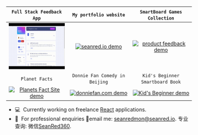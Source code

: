 | `Full Stack Feedback App` | `My portfolio website` | `SmartBoard Games Collection` | 
|:-:|:-:|:-:|
| <div><a href="https://seanredfeedback.netlify.app/"><img height="125" alt="product feedback demo" src="https://github.com/seanred360/product-feedback-app/blob/main/screenshots/preview-feedback-app.gif"/></a></div> | <div><a href="https://seanred.io"><img height="125" alt="seanred.io demo" src="https://github.com/seanred360/sean-red-portfolio/blob/main/screenshots/preview-desktop.gif?raw=true"/></a></div> | <div><a href="https://seanred.itch.io/esl-games-collection"><img height="125" alt="product feedback demo" src="https://github.com/seanred360/sean-red-portfolio/blob/main/public/images/portfolio/esl-games-collection/preview-mario-box-roulette2.png?raw=true"/></a></div> |  
|`Planet Facts` | `Donnie Fan Comedy in Beijing` | `Kid's Beginner Smartboard Book` |
|<div><a href="https://planets-fact-site-mu.vercel.app/"><img height="125" alt="Planets Fact Site demo" src="https://seanred.io/images/portfolio/planets-fact-site/planets-fact-site-preview.gif"/></a></div> | <div><a href="https://donniefan.com"><img height="125" alt="donniefan.com demo" src="https://github.com/seanred360/donnie-fan-website/raw/master/public/images/screenshots/homepage-preview-desktop.gif"/></a></div> | <div><a href="https://seanred.itch.io/kba"><img height="125" alt="Kid's Beginner demo" src="https://github.com/seanred360/sean-red-portfolio/blob/main/public/images/portfolio/kids-beginner-book/preview-kba-page-turn.png?raw=true"/></a></div> |

- 💻&nbsp; Currently working on freelance [React](https://linkedin.com/in/rcaferati) applications.
- 💬&nbsp; For professional enquiries  📧email me: seanredmon@seanred.io. 专业查询: 微信<a href="weixin://dl/chat?SeanRed360">SeanRed360</a>.
